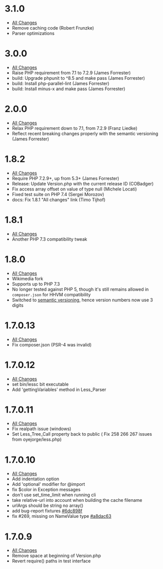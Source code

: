 # 3.1.0
- [All Changes](https://github.com/rfool/less.php/compare/3.0.0...3.1.0)
- Remove caching code (Robert Frunzke)
- Parser optimizations

# 3.0.0
- [All Changes](https://github.com/wikimedia/less.php/compare/2.0.0...3.0.0)
- Raise PHP requirement from 7.1 to 7.2.9 (James Forrester)
- build: Upgrade phpunit to ^8.5 and make pass  (James Forrester)
- build: Install php-parallel-lint  (James Forrester)
- build: Install minus-x and make pass  (James Forrester)

# 2.0.0
- [All Changes](https://github.com/wikimedia/less.php/compare/1.8.2...2.0.0)
- Relax PHP requirement down to 7.1, from 7.2.9 (Franz Liedke)
- Reflect recent breaking changes properly with the semantic versioning (James Forrester)

# 1.8.2
- [All Changes](https://github.com/wikimedia/less.php/compare/1.8.1...1.8.2)
- Require PHP 7.2.9+, up from 5.3+ (James Forrester)
- Release: Update Version.php with the current release ID (COBadger)
- Fix access array offset on value of type null (Michele Locati)
- Fixed test suite on PHP 7.4 (Sergei Morozov)
- docs: Fix 1.8.1 "All changes" link (Timo Tijhof)

# 1.8.1
- [All Changes](https://github.com/wikimedia/less.php/compare/v1.8.0...1.8.1)
- Another PHP 7.3 compatibility tweak

# 1.8.0
- [All Changes](https://github.com/Asenar/less.php/compare/v1.7.0.13...v1.8.0)
- Wikimedia fork
- Supports up to PHP 7.3
- No longer tested against PHP 5, though it's still remains allowed in `composer.json` for HHVM compatibility
- Switched to [semantic versioning](https://semver.org/), hence version numbers now use 3 digits

# 1.7.0.13
 - [All Changes](https://github.com/Asenar/less.php/compare/v1.7.0.12...v1.7.0.13)
 - Fix composer.json (PSR-4 was invalid)

# 1.7.0.12
 - [All Changes](https://github.com/Asenar/less.php/compare/v1.7.0.11...v1.7.0.12)
 - set bin/lessc bit executable
 - Add 'gettingVariables' method in Less_Parser

# 1.7.0.11
 - [All Changes](https://github.com/Asenar/less.php/compare/v1.7.0.10...v1.7.0.11)
 - Fix realpath issue (windows)
 - Set Less_Tree_Call property back to public ( Fix 258 266 267 issues from oyejorge/less.php)

# 1.7.0.10

 - [All Changes](https://github.com/oyejorge/less.php/compare/v1.7.0.9...v1.7.10)
 - Add indentation option
 - Add 'optional' modifier for @import
 - fix $color in Exception messages
 - don't use set_time_limit when running cli
 - take relative-url into account when building the cache filename
 - urlArgs should be string no array()
 - add bug-report fixtures [#6dc898f](https://github.com/oyejorge/less.php/commit/6dc898f5d75b447464906bdf19d79c2e19d95e33)
 - fix #269, missing on NameValue type [#a8dac63](https://github.com/oyejorge/less.php/commit/a8dac63d93fb941c54fb78b12588abf635747c1b)

# 1.7.0.9

 - [All Changes](https://github.com/oyejorge/less.php/compare/v1.7.0.8...v1.7.0.9)
 - Remove space at beginning of Version.php
 - Revert require() paths in test interface
